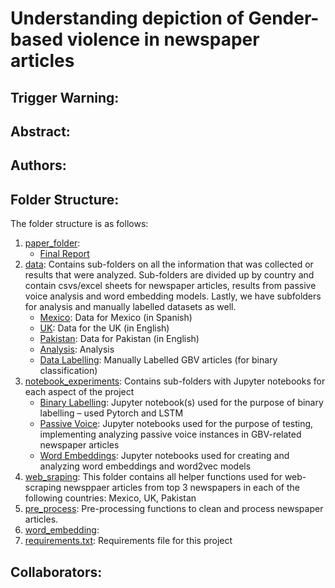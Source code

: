 # Understanding depiction of Gender-based violence in newspaper articles

##  Trigger Warning:

## Abstract:

## Authors:

## Folder Structure:

The folder structure is as follows:

1. [paper_folder](paper_folder):
    - [Final Report](paper_folder/Final_paper.pdf)
2. [data](data): Contains sub-folders on all the information that was collected or results that were analyzed. Sub-folders are divided up by country and contain csvs/excel sheets for newspaper articles, results from passive voice analysis and word embedding models. Lastly, we have subfolders for analysis and manually labelled datasets as well.
    - [Mexico](data/Mexico): Data for Mexico (in Spanish)
    - [UK](data/UK): Data for the UK (in English)
    - [Pakistan](data/Pakistan): Data for Pakistan (in English)
    - [Analysis](data/analysis_results): Analysis
    - [Data Labelling](data/data_labelling): Manually Labelled GBV articles (for binary classification)
3. [notebook_experiments](notebook_experiments): Contains sub-folders with Jupyter notebooks for each aspect of the project 
    - [Binary Labelling](notebook_experiments/binary_labelling): Jupyter notebook(s) used for the purpose of binary labelling – used Pytorch and LSTM 
    - [Passive Voice](notebook_experiments/passive_voice): Jupyter notebooks used for the purpose of testing, implementing analyzing passive voice instances in GBV-related newspaper articles
    - [Word Embeddings](notebook_experiments/word_embeddings): Jupyter notebooks used for creating and analyzing word embeddings and word2vec models
4. [web_sraping](web_scraping): This folder contains all helper functions used for web-scraping newsppaer articles from top 3 newspapers in each of the following countries: Mexico, UK, Pakistan
5. [pre_process](pre_process): Pre-processing functions to clean and process newspaper articles.
5. [word_embedding](word_embedding):
6. [requirements.txt](requirements.text): Requirements file for this project


## Collaborators:
